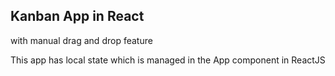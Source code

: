 ## Kanban App in React
with manual drag and drop feature

This app has local state which is managed in the App component in ReactJS
